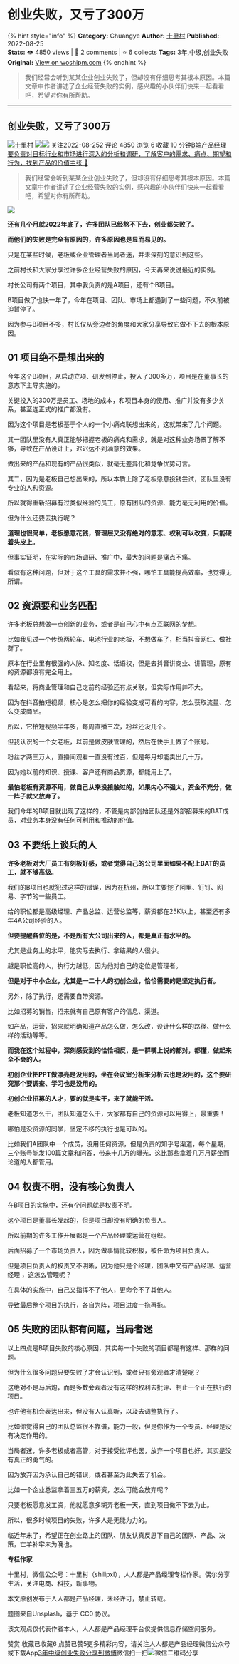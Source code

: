 # 创业失败，又亏了300万
{% hint style="info" %}
**Category:** Chuangye
**Author:** [十里村](https://www.woshipm.com/u/317763)
**Published:** 2022-08-25  
**Stats:** 👁️ 4850 views | 💬 2 comments | ⭐ 6 collects
**Tags:** 3年,中级,创业失败
**Original:** [View on woshipm.com](https://www.woshipm.com/chuangye/5577683.html)
{% endhint %}
> 我们经常会听到某某企业创业失败了，但却没有仔细思考其根本原因。本篇文章中作者讲述了企业经营失败的实例，感兴趣的小伙伴们快来一起看看吧，希望对你有所帮助。

---

## 创业失败，又亏了300万

[![](https://static.woshipm.com/APP_U_202103_20210322104135_8170.jpeg?imageView2/1/w/72/h/72/q/100)](https://www.woshipm.com/u/317763)[十里村](https://www.woshipm.com/u/317763) ![](https://static.woshipm.com/tag/1121_1@2x.png)![](https://static.woshipm.com/tag/2103_1@2x.png) 关注2022-08-252 评论 4850 浏览 6 收藏 10 分钟[B端产品经理要负责对目标行业和市场进行深入的分析和调研，了解客户的需求、痛点、期望和行为，找到产品的价值主张 🔗](https://ke.qidianla.com/courses/bcpm)

> 我们经常会听到某某企业创业失败了，但却没有仔细思考其根本原因。本篇文章中作者讲述了企业经营失败的实例，感兴趣的小伙伴们快来一起看看吧，希望对你有所帮助。

![](https://image.woshipm.com/wp-files/2022/08/QGijZBLqBwG53EDhyLK9.jpg)

**还有几个月就2022年底了，许多团队已经熬不下去，创业都失败了。**

**而他们的失败是完全有原因的，许多原因也是显而易见的。**

只是在某些时候，老板或企业管理者当局者迷，并未深刻的意识到这些。

之前村长和大家分享过许多企业经营失败的原因，今天再来说说最近的实例。

村长公司有两个项目，其中我负责的是A项目，还有个B项目。

B项目做了也快一年了，今年在项目、团队、市场上都遇到了一些问题，不久前被迫暂停了。

因为参与B项目不多，村长仅从旁边者的角度和大家分享导致它做不下去的根本原因。

## 01 项目绝不是想出来的

今年这个B项目，从启动立项、研发到停止，投入了300多万，项目是在董事长的意志下主导实施的。

关键投入的300万是员工、场地的成本，和项目本身的使用、推广并没有多少关系，甚至连正式的推广都没有。

因为这个项目是老板基于个人的一个小痛点联想出来的，这就带来了几个问题。

其一团队里没有人真正能够把握老板的痛点和需求，就是对这种业务场景了解不够，导致在产品设计上，迟迟达不到满意的效果。

做出来的产品和现有的产品很类似，就毫无差异化和竞争优势可言。

其二，因为是老板自己想出来的，所以本质上除了老板愿意投钱尝试，团队里没有专业的人和资源。

所以就得重新招募有过类似经验的员工，原有团队的资源、能力毫无利用的价值。

但为什么还要去执行呢？

**道理也很简单，老板愿意花钱，管理层又没有绝对的意志、权利可以改变，只能硬着头皮上。**

但事实证明，在实际的市场调研、推广中，最大的问题是痛点不痛。

看似有这种问题，但对于这个工具的需求并不强，哪怕工具能提高效率，也觉得无所谓。

## 02 资源要和业务匹配

许多老板总想做一点创新的业务，或者是自己心中有点互联网的梦想。

比如我见过一个传统两轮车、电池行业的老板，不想做车了，相当抖音网红、做社群了。

原本在行业里有很强的人脉、知名度、话语权，但是去抖音讲商业、讲管理，原有的资源都没有完全用上。

看起来，将商业管理和自己之前的经验还有点关联，但实际作用并不大。

因为在抖音拍短视频，核心是怎么把你的经验变成可看的内容，怎么获取流量、怎么变成商品。

所以，它拍短视频半年多，每周直播三次，粉丝还没几个。

但我认识的一个女老板，以前是做皮肤管理的，然后在快手上做了个账号。

粉丝才两三万人，直播间观看一直没有过百，但是每月却能卖出几十万。

因为她以前的知识、授课、客户还有商品货源，都能用上了。

**最怕老板有资源不用，做自己从来没接触过的，如果内心不强大，资金不充分，做一阵子就又放弃了。**

我们今年的B项目就出现了这样的，不管是内部创始团队还是外部招募来的BAT成员，对业务本身没有任何可利用和推动的价值。

## 03 不要纸上谈兵的人

**许多老板对大厂员工有刻板好感，或者觉得自己的公司里面如果不配上BAT的员工，就不够高级。**

我们的B项目也就犯过这样的错误，因为在杭州，所以主要挖了阿里、钉钉、网易、字节的一些员工。

给的职位都是高级经理、产品总监、运营总监等，薪资都在25K以上，甚至还有多年4A公司经验的人。

**但要提醒各位的是，不是所有大公司出来的人，都是真正有水平的。**

尤其是业务上的水平，能实际去执行、拿结果的人很少。

越是职位高的人，执行力越低，因为他对自己的定位是管理者。

**但是对于中小企业，尤其是一二十人的初创企业，恰恰需要的是坚定执行者。**

另外，除了执行，还需要自带资源。

比如招募的销售，招来就有自己原有客户的信息、渠道。

如产品，运营，招来就明确知道产品怎么做，怎么改，设计什么样的路径、做什么样的活动等等。

**而我在这个过程中，深刻感受到的恰恰相反，是一群嘴上说的都对，都懂，做起来全不会的人。**

**初创企业把PPT做漂亮是没用的，坐在会议室分析来分析去也是没用的，这个要研究那个要调查、学习也是没用的。**

**初创企业招募的人才，要的就是实干，来了就能干活。**

老板知道怎么干，团队知道怎么干，大家都有自己的资源可以用得上，最重要！

哪怕是没资源的同学，坚定不移的执行也是可以的。

比如我们A团队中一个成员，没用任何资源，但是负责的知乎号渠道，每个星期，三个账号能发100篇文章和问答，带来十几万的曝光，这比那些拿着几万月薪坐而论道的人都管用。

## 04 权责不明，没有核心负责人

在B项目的实施中，还有个问题就是权责不明。

这个项目是董事长发起的，但是项目却没有明确的负责人。

所以前期的许多工作开展都是一个产品经理或运营在组织。

后面招募了一个市场负责人，因为做事情比较积极，被任命为项目负责人。

但是项目负责人的权责又不明晰，因为他只是个经理，团队中又有产品经理、运营经理 ，这怎么管理呢？

在具体的实施中，自己又指挥不了他人，更命令不了其他人。

导致最后整个项目的执行，各自为阵，项目进度一拖再拖。

## 05 失败的团队都有问题，当局者迷

以上四点是B项目失败的核心原因，其实每一个失败的项目都是有这样、那样的问题。

但为什么很多问题只要失败了才会认识到，或者只有旁观者才清楚呢？

这绝对不是马后炮，而是多数旁观者没有这样的权利去批评、制止一个正在执行的项目。

也许他有机会表达出来，但没有人认真听，以及去调整执行了。

比如你觉得自己的团队总监很不靠谱，能力一般，但是你作为一个专员、经理是没有决定作用的。

当局者迷，许多老板或者高管，对于接受批评也罢，放弃一个项目也好，其实是没有真正的勇气的。

因为放弃因为承认自己的错误，或者甚至为此失去了机会。

比如一个企业总监拿着三五万的薪资，怎么可能会放弃呢？

只要老板愿意发工资，他就愿意多糊弄老板一天，直到项目做不下去为止。

所以，很多时候项目的失败，许多人是无能为力的。

临近年末了，希望正在创业路上的团队、朋友认真反思下自己的团队、产品、决策，亡羊补牢未为晚也。

**专栏作家**

十里村，微信公众号：十里村（shilipxl），人人都是产品经理专栏作家。偶尔分享生活，关注电商、科技，新事物。

本文原创发布于人人都是产品经理，未经许可，禁止转载。

题图来自Unsplash，基于 CC0 协议。

该文观点仅代表作者本人，人人都是产品经理平台仅提供信息存储空间服务。

赞赏 收藏已收藏6 点赞已赞5更多精彩内容，请关注人人都是产品经理微信公众号或下载App[3年](https://www.woshipm.com/tag/3%e5%b9%b4)[中级](https://www.woshipm.com/tag/%e4%b8%ad%e7%ba%a7)[创业失败](https://www.woshipm.com/tag/%e5%88%9b%e4%b8%9a%e5%a4%b1%e8%b4%a5)[分享到微博](https://service.weibo.com/share/share.php?appkey=2775287854&title=创业失败，又亏了300万&url=https://www.woshipm.com/chuangye/5577683.html&pic=https://image.woshipm.com/wp-files/2022/08/QGijZBLqBwG53EDhyLK9.jpg)微信扫一扫![微信二维码](https://api.pwmqr.com/qrcode/create/?url=https://www.woshipm.com/chuangye/5577683.html)分享